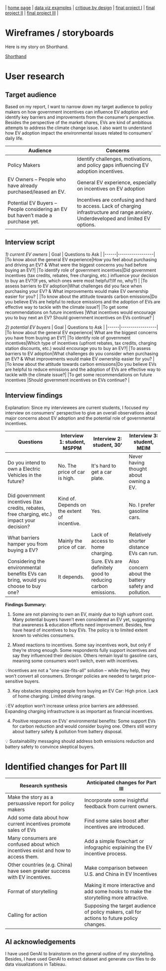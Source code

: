 | [home page](https://myrashen.github.io/Shihan-Shen-portfolio/) | [data viz examples](dataviz-examples) | [critique by design](critique-by-design) | [final project I](final-project-part-one) | [final project II](final-project-part-two) | [final project III](final-project-part-three) |

# Wireframes / storyboards

Here is my story on Shorthand.

[Shorthand](https://carnegiemellon.shorthandstories.com/copy/index.html)

# User research 

## Target audience

Based on my report, I want to narrow down my target audience to policy makers on how government incentives can influence EV adoption and identify key barriers and improvements from the consumer’s perspective. Besides the perspective of the market shares, EVs are kind of ambitious attempts to address the climate change issue. I also want to understand how EV adoption impact the environmental issues related to consumers' daily life. 

| Audience | Concerns |
|------|------------------|
|Policy Makers|Identify challenges, motivations, and policy gaps influencing EV adoption incentives.|
|EV Owners – People who have already purchased/leased an EV. |General EV experience, especially on incentives on EV adoption |
|Potential EV Buyers – People considering an EV but haven’t made a purchase yet.| Incentives are confusing and hard to access. Lack of charging infrastructure and range anxiety. Underdeveloped and limited EV options.|

## Interview script

*1) current EV owners*
| Goal | Questions to Ask |
|------|------------------|
|To know about the general EV experience|How you feel about purchasing and driving an EV? & What were the biggest concerns you had before buying an EV?|
|To identify role of government incentives|Did government incentives (tax credits, rebates, free charging, etc.) influence your decision to buy an EV?(If yes, which ones were most helpful?/If no, why?) |
|To assess barriers to EV adoption|What challenges did you face when purchasing your EV? & What improvements would make EV ownership easier for you? |
|To know about the attitude towards carbon emissions|Do you believe EVs are helpful to reduce emissions and the adoption of EVs are effective way to tackle with the climate issue?|
|To get some recommendations on future incentives |What incentives would encourage you to buy next an EV? Should government incentives on EVs continue? |

*2) potential EV buyers*
| Goal | Questions to Ask |
|------|------------------|
|To know about the general EV experience| What are the biggest concerns you have from buying an EV?|
|To identify role of government incentives|Which type of incentives (upfront rebates, tax credits, charging station discounts, etc.) would encourage you to buy an EV?|
|To assess barriers to EV adoption|What challenges do you consider when purchasing an EV? & What improvements would make EV ownership easier for you? |
|To know about the attitude towards carbon emissions|Do you believe EVs are helpful to reduce emissions and the adoption of EVs are effective way to tackle with the climate issue?|
|To get some recommendations on future incentives |Should government incentives on EVs continue? |



## Interview findings

Explanation: Since my interviewees are current students, I focused my interview on consumers' perspective to give an overall observations about major concerns about EV adoption and the potential role of governmental incentives. 

| Questions               | Interview 1: student, MSPPM | Interview 2: student, 30' | Interview 3: student, MEIM |
|-------------------------|--------------------------------|-------------|-------------|
|Do you intend to own a Electric Vehicles in the future? | No. The price of car is high. | It's hard to get a car plate. | Never having thought about owning a EV. |
|Did government incentives (tax credits, rebates, free charging, etc.) impact your decision? |  Kind of. Depends on the extent of incentive.  | Yes.  | No. I prefer gasoline cars.|
|What barriers hamper you from buying a EV?|Mainly the price of car.|Lack of access to home charging.| Relatively shorter distance EVs can run.|
|Considering the environmental benefits EVs can bring, would you choose to buy one?|It depends.|Sure. EVs are definitely good to reducing carbon emissions.| Also concern about the battery safety and pollution.|




**Findings Summary:**
1) Some are not planning to own an EV, mainly due to high upfront cost. Many potential buyers haven’t even considered an EV yet, suggesting that awareness & education efforts need improvement. Besides, few have heard of incentives to buy EVs. The policy is to limited extent known to vehicles consumers.
   
2) Mixed reactions to incentives. Some say incentives work, but only if they’re strong enough. Some respondents fully support incentives and say they influenced their decision. Others remain loyal to gasoline cars, meaning some consumers won’t switch, even with incentives.
   
💡Incentives are not a "one-size-fits-all" solution – while they help, they won’t convert all consumers. Stronger policies are needed to target price-sensitive buyers.

3) Key obstacles stopping people from buying an EV Car: High price. Lack of home charging. Limited driving range.
   
💡EV adoption won’t increase unless price barriers are addressed. Expanding charging infrastructure is as important as financial incentives.

4) Positive responses on EVs' environmental benefits: Some support EVs for carbon reduction and would consider buying one. Others still worry about battery safety & pollution from battery disposal.
   
💡 Sustainability messaging should address both emissions reduction and battery safety to convince skeptical buyers.




# Identified changes for Part III

| Research synthesis                       | Anticipated changes for Part III                                                |
|------------------------------------------|---------------------------------------------------------------------------------|
|Make the story as a persuassive report for policy makers |Incorporate some insightful feedback from current owners.         | 
|Add some data about how current incentives promote sales of EVs | Find some sales boost after incentives are introduced.  |
|Many consumers are confused about which incentives exist and how to access them.|Add a simple flowchart or infographic explaining the EV incentive process.|
|Other countries (e.g. China) have seen greater success with EV incentives.|Make comparison between U.S. and China in EV Incentives|
|Format of storytelling| Making it more interactive and add some hooks to make the storytelling more attractive. | 
|Calling for action|Supposing the target audience of policy makers, call for actions to future policy changes.| 



## AI acknowledgements
I have used GenAI to brainstorm on the general outline of my storytelling. Besides, I have used GenAI to extract dataset and generate csv files to do data visualizations in Tableau.
